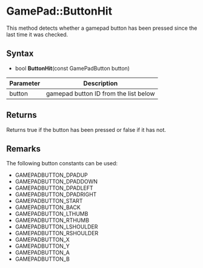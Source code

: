 # GamePad::ButtonHit

This method detects whether a gamepad button has been pressed since the last time it was checked.

## Syntax

- bool **ButtonHit**(const GamePadButton button)

| Parameter | Description |
|---|---|
| button | gamepad button ID from the list below |

## Returns

Returns true if the button has been pressed or false if it has not.

## Remarks

The following button constants can be used:

- GAMEPADBUTTON_DPADUP
- GAMEPADBUTTON_DPADDOWN
- GAMEPADBUTTON_DPADLEFT
- GAMEPADBUTTON_DPADRIGHT
- GAMEPADBUTTON_START
- GAMEPADBUTTON_BACK
- GAMEPADBUTTON_LTHUMB
- GAMEPADBUTTON_RTHUMB
- GAMEPADBUTTON_LSHOULDER
- GAMEPADBUTTON_RSHOULDER
- GAMEPADBUTTON_X
- GAMEPADBUTTON_Y
- GAMEPADBUTTON_A
- GAMEPADBUTTON_B
